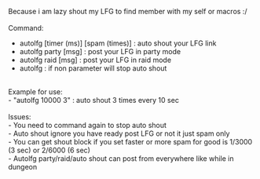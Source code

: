 Because i am lazy shout my LFG to find member with my self or macros :/</br>
</br>
Command:</br>
- autolfg [timer (ms)] [spam (times)] : auto shout your LFG link</br>
- autolfg party [msg] : post your LFG in party mode</br>
- autolfg raid [msg] : post your LFG in raid mode</br>
- autolfg : if non parameter will stop auto shout</br>
</br>
Example for use:</br>
- "autolfg 10000 3" : auto shout 3 times every 10 sec</br>
</br>
Issues:</br>
- You need to command again to stop auto shout</br>
- Auto shout ignore you have ready post LFG or not it just spam only</br>
- You can get shout block if you set faster or more spam for good is 1/3000 (3 sec) or 2/6000 (6 sec)</br>
- Autolfg party/raid/auto shout can post from everywhere like while in dungeon</br>
